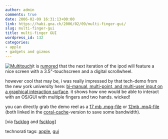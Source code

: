 ```yaml
---
author: admin
comments: true
date: 2006-02-09 16:31:13+00:00
link: https://habi.gna.ch/2006/02/09/multi-finger-gui/
slug: multi-finger-gui
title: multi-finger GUI
wordpress_id: 132
categories:
- apple
- gadgets and gizmos
---
```



[![Multitouch](https://habi.gna.ch/blog/images/multitouch-tm.jpg)](https://habi.gna.ch/blog/images/multitouch.jpg)it is [rumored](http://www.thinksecret.com/news/0602videoipod.html) that the next iteration of the ipod will feature a nice screen with a 3.5"-touchscreen and a digital scrollwheel.
  
however cool that may be, i was really impressed by that tech-demo from the new york university here: [bi-manual, multi-point, and multi-user input on a graphical interaction surface](http://mrl.nyu.edu/~jhan/ftirtouch/). it shows how one would be able to interact with an OS/GUI with multiple fingers and two hands. wicked!
  
you can directly grab the demo reel as a [17 mb .mpg-file](http://mrl.nyu.edu.nyud.net:8090/~jhan/ftirtouch/multitouchreel.mpg) or [12mb .mp4-file](http://mrl.nyu.edu.nyud.net:8090/~jhan/ftirtouch/multitouchreel.mp4) (both linked in the [coral-cache](http://www.coralcdn.org/)-version to save some bandwidth).



[via [fscklog](http://www.fscklog.com/2006/02/vielfingergui.html) and [fscklog](http://www.fscklog.com/2006/02/ts_richtiger_vi.html)]





technorati tags: [apple](http://www.technorati.com/tag/apple), [gui](http://www.technorati.com/tag/gui)
